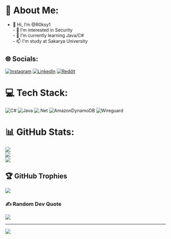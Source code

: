 # 💫 About Me:
- 👋 Hi, I’m @R0ksy1<br>- 👀 I’m interested in Security<br>- 🌱 I’m currently learning Java/C#<br>- 📫 I'm study at Sakarya University<br>


## 🌐 Socials:
[![Instagram](https://img.shields.io/badge/Instagram-%23E4405F.svg?logo=Instagram&logoColor=white)](https://instagram.com/Yiqht) [![LinkedIn](https://img.shields.io/badge/LinkedIn-%230077B5.svg?logo=linkedin&logoColor=white)](https://www.linkedin.com/in/yigit-talha-adag%C3%BCl%C3%BC-743079281/) [![Reddit](https://img.shields.io/badge/Reddit-%23FF4500.svg?logo=Reddit&logoColor=white)](https://reddit.com/user/Str0xy) 

# 💻 Tech Stack:
![C#](https://img.shields.io/badge/c%23-%23239120.svg?style=for-the-badge&logo=csharp&logoColor=white) ![Java](https://img.shields.io/badge/java-%23ED8B00.svg?style=for-the-badge&logo=openjdk&logoColor=white) ![.Net](https://img.shields.io/badge/.NET-5C2D91?style=for-the-badge&logo=.net&logoColor=white) ![AmazonDynamoDB](https://img.shields.io/badge/Amazon%20DynamoDB-4053D6?style=for-the-badge&logo=Amazon%20DynamoDB&logoColor=white) ![Wireguard](https://img.shields.io/badge/wireguard-%2388171A.svg?style=for-the-badge&logo=wireguard&logoColor=white)
# 📊 GitHub Stats:
![](https://github-readme-stats.vercel.app/api?username=R0ksy1&theme=dark&hide_border=false&include_all_commits=false&count_private=false)<br/>
![](https://github-readme-streak-stats.herokuapp.com/?user=R0ksy1&theme=dark&hide_border=false)<br/>
![](https://github-readme-stats.vercel.app/api/top-langs/?username=R0ksy1&theme=dark&hide_border=false&include_all_commits=false&count_private=false&layout=compact)

## 🏆 GitHub Trophies
![](https://github-profile-trophy.vercel.app/?username=R0ksy1&theme=matrix&no-frame=false&no-bg=true&margin-w=4)

### ✍️ Random Dev Quote
![](https://quotes-github-readme.vercel.app/api?type=horizontal&theme=radical)

---
[![](https://visitcount.itsvg.in/api?id=R0ksy1&icon=0&color=0)](https://visitcount.itsvg.in)

<!-- Proudly created with GPRM ( https://gprm.itsvg.in ) -->
